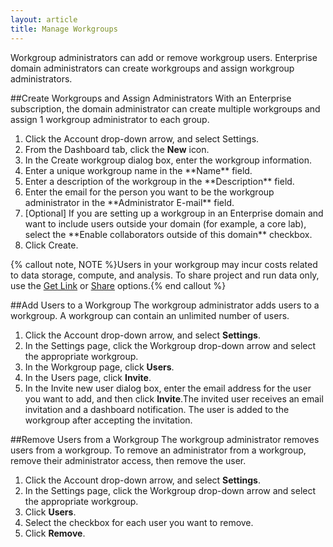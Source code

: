 ```yaml
---
layout: article
title: Manage Workgroups
---
```


Workgroup administrators can add or remove workgroup users. Enterprise domain administrators can create workgroups and assign workgroup administrators. 

##Create Workgroups and Assign Administrators
With an Enterprise subscription, the domain administrator can create multiple workgroups and assign 1 workgroup administrator to each group. 

1. 	Click the Account drop-down arrow, and select Settings.
2. 	From the Dashboard tab, click the **New** icon.
3.	In the Create workgroup dialog box, enter the workgroup information.<ol type="a">
 <li>Enter a unique workgroup name in the **Name** field.</li>
 <li>Enter a description of the workgroup in the **Description** field.</li>
 <li>Enter the email for the person you want to be the workgroup administrator in the **Administrator E-mail** field.</li>
<li>[Optional]  If you are setting up a workgroup in an Enterprise domain and want to include users outside your domain (for example, a core lab), select the **Enable collaborators outside of this domain** checkbox.
</li>
 <li>Click Create.</li></ol>

{% callout note, NOTE %}Users in your workgroup may incur costs related to data storage, compute, and analysis. To share project and run data only, use the [Get Link](/articles/tutorials/share-data-using-get-link) or [Share](/articles/tutorials/share-data-using-email) options.{% end callout %}

##Add Users to a Workgroup
The workgroup administrator adds users to a workgroup. A workgroup can contain an unlimited number of users.

1. 	Click the Account drop-down arrow, and select **Settings**.
2. 	In the Settings page, click the Workgroup drop-down arrow and select the appropriate workgroup.
3.	In the Workgroup page, click **Users**.
4.	In the Users page, click **Invite**.
5.	In the Invite new user dialog box, enter the email address for the user you want to add, and then click **Invite**.The invited user receives an email invitation and a dashboard notification. The user is added to the workgroup after accepting the invitation.

##Remove Users from a Workgroup
The workgroup administrator removes users from a workgroup. To remove an administrator from a workgroup, remove their administrator access, then remove the user.

1. 	Click the Account drop-down arrow, and select **Settings**.
2.	In the Settings page, click the Workgroup drop-down arrow and select the appropriate workgroup.
3. 	Click **Users**.
4. 	Select the checkbox for each user you want to remove.
5. 	Click **Remove**.
